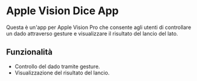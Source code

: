 # Apple Vision Dice App

Questa è un'app per Apple Vision Pro che consente agli utenti di controllare un dado attraverso gesture e visualizzare il risultato del lancio del lato.

## Funzionalità

- Controllo del dado tramite gesture.
- Visualizzazione del risultato del lancio.
